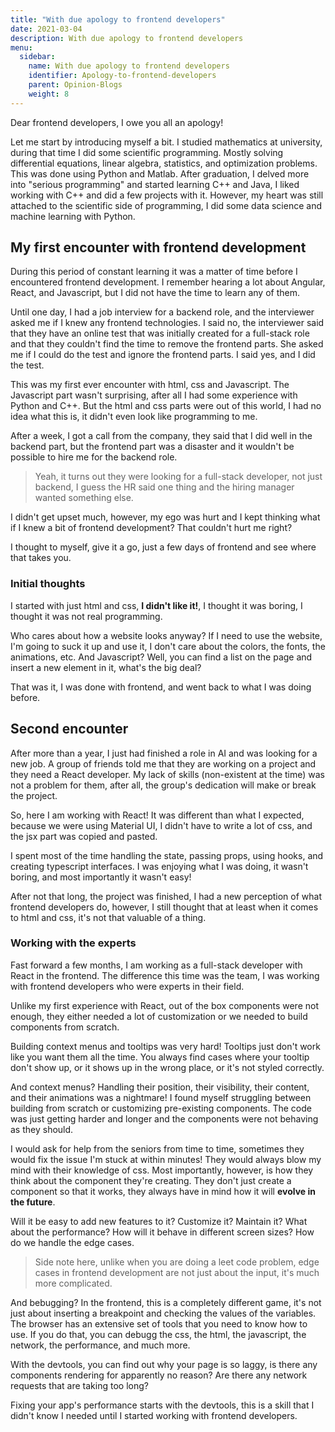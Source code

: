 ```yaml
---
title: "With due apology to frontend developers"
date: 2021-03-04
description: With due apology to frontend developers
menu:
  sidebar:
    name: With due apology to frontend developers
    identifier: Apology-to-frontend-developers
    parent: Opinion-Blogs
    weight: 8
---
```


Dear frontend developers, I owe you all an apology!

Let me start by introducing myself a bit. I studied mathematics at university, during that time I did some scientific programming.
Mostly solving differential equations, linear algebra, statistics, and optimization problems. This was done using Python and Matlab.
After graduation, I delved more into "serious programming" and started learning C++ and Java, I liked working with C++ and did a few projects with it. However, my heart was still attached to the scientific side of programming, I did some data science and machine learning with Python.

## My first encounter with frontend development

During this period of constant learning it was a matter of time before I encountered frontend development. I remember hearing a lot about Angular, React, and Javascript, but I did not have the time to learn any of them.

Until one day, I had a job interview for a backend role, and the interviewer asked me if I knew any frontend technologies.
I said no, the interviewer said that they have an online test that was initially created for a full-stack role and that they couldn't find the time to remove the frontend parts.
She asked me if I could do the test and ignore the frontend parts. I said yes, and I did the test.

This was my first ever encounter with html, css and Javascript. The Javascript part wasn't surprising, after all I had some experience with Python and C++.
But the html and css parts were out of this world, I had no idea what this is, it didn't even look like programming to me.

After a week, I got a call from the company, they said that I did well in the backend part, but the frontend part was a disaster and it wouldn't be possible to hire me for the backend role.

> Yeah, it turns out they were looking for a full-stack developer, not just backend, I guess the HR said one thing and the hiring manager wanted something else.

I didn't get upset much, however, my ego was hurt and I kept thinking what if I knew a bit of frontend development? That couldn't hurt me right?

I thought to myself, give it a go, just a few days of frontend and see where that takes you.

### Initial thoughts

I started with just html and css, **I didn't like it!**, I thought it was boring, I thought it was not real programming.

Who cares about how a website looks anyway? If I need to use the website, I'm going to suck it up and use it, I don't care about the colors, the fonts, the animations, etc.
And Javascript? Well, you can find a list on the page and insert a new element in it, what's the big deal?

That was it, I was done with frontend, and went back to what I was doing before.

## Second encounter

After more than a year, I just had finished a role in AI and was looking for a new job. A group of friends told me that they are working on a project and they need a React developer.
My lack of skills (non-existent at the time) was not a problem for them, after all, the group's dedication will make or break the project.

So, here I am working with React! It was different than what I expected, because we were using Material UI, I didn't have to write a lot of css, and the jsx part was copied and pasted.

I spent most of the time handling the state, passing props, using hooks, and creating typescript interfaces.
I was enjoying what I was doing, it wasn't boring, and most importantly it wasn't easy!

After not that long, the project was finished, I had a new perception of what frontend developers do, however, I still thought that at least when it comes to html and css, it's not that valuable of a thing.

### Working with the experts

Fast forward a few months, I am working as a full-stack developer with React in the frontend. The difference this time was the team, I was working with frontend developers who were experts in their field.

Unlike my first experience with React, out of the box components were not enough, they either needed a lot of customization or we needed to build components from scratch.

Building context menus and tooltips was very hard! Tooltips just don't work like you want them all the time. You always find cases where your tooltip don't show up, or it shows up in the wrong place, or it's not styled correctly.

And context menus? Handling their position, their visibility, their content, and their animations was a nightmare!
I found myself struggling between building from scratch or customizing pre-existing components. The code was just getting harder and longer and the components were not behaving as they should.

I would ask for help from the seniors from time to time, sometimes they would fix the issue I'm stuck at within minutes!
They would always blow my mind with their knowledge of css.
Most importantly, however, is how they think about the component they're creating. They don't just create a component so that it works, they always have in mind how it will **evolve in the future**.

Will it be easy to add new features to it? Customize it? Maintain it?
What about the performance? How will it behave in different screen sizes? How do we handle the edge cases.

> Side note here, unlike when you are doing a leet code problem, edge cases in frontend development are not just about the input, it's much more complicated.

And bebugging? In the frontend, this is a completely different game, it's not just about inserting a breakpoint and checking the values of the variables.
The browser has an extensive set of tools that you need to know how to use. If you do that, you can debugg the css, the html, the javascript, the network, the performance, and much more.

With the devtools, you can find out why your page is so laggy, is there any components rendering for apparently no reason? Are there any network requests that are taking too long?

Fixing your app's performance starts with the devtools, this is a skill that I didn't know I needed until I started working with frontend developers.